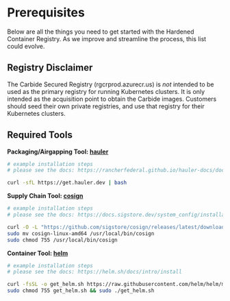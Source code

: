 # Prerequisites

Below are all the things you need to get started with the Hardened Container Registry. As we improve and streamline the process, this list could evolve.

## Registry Disclaimer

The Carbide Secured Registry (rgcrprod.azurecr.us) is _not_ intended to be used as the primary registry for running Kubernetes clusters. It is only intended as the acquisition point to obtain the Carbide images. Customers should seed their own private registries, and use that registry for their Kubernetes clusters.

## Required Tools

**Packaging/Airgapping Tool: [hauler](https://hauler.dev)**

```bash
# example installation steps
# please see the docs: https://rancherfederal.github.io/hauler-docs/docs/introduction/install

curl -sfL https://get.hauler.dev | bash
```

**Supply Chain Tool: [cosign](https://docs.sigstore.dev)**

```bash
# example installation steps
# please see the docs: https://docs.sigstore.dev/system_config/installation

curl -O -L "https://github.com/sigstore/cosign/releases/latest/download/cosign-linux-amd64"
sudo mv cosign-linux-amd64 /usr/local/bin/cosign
sudo chmod 755 /usr/local/bin/cosign
```

**Container Tool: [helm](https://helm.sh/docs)**

```bash
# example installation steps
# please see the docs: https://helm.sh/docs/intro/install

curl -fsSL -o get_helm.sh https://raw.githubusercontent.com/helm/helm/main/scripts/get-helm-3
sudo chmod 755 get_helm.sh && sudo ./get_helm.sh
```
